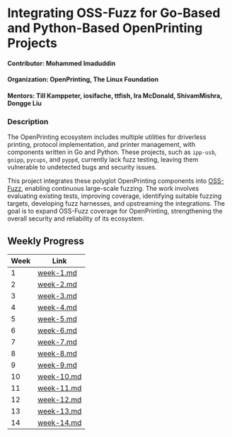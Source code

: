 # Integrating OSS-Fuzz for Go-Based and Python-Based OpenPrinting Projects

#### Contributor: Mohammed Imaduddin

#### Organization: OpenPrinting, The Linux Foundation

#### Mentors: Till Kamppeter, iosifache, ttfish, Ira McDonald, ShivamMishra, Dongge Liu

### Description 
The OpenPrinting ecosystem includes multiple utilities for driverless printing, protocol implementation, and printer management, with components written in Go and Python. These projects, such as `ipp-usb`, `goipp`, `pycups`, and `pyppd`, currently lack fuzz testing, leaving them vulnerable to undetected bugs and security issues.  

This project integrates these polyglot OpenPrinting components into [OSS-Fuzz](https://github.com/google/oss-fuzz), enabling continuous large-scale fuzzing. The work involves evaluating existing tests, improving coverage, identifying suitable fuzzing targets, developing fuzz harnesses, and upstreaming the integrations. The goal is to expand OSS-Fuzz coverage for OpenPrinting, strengthening the overall security and reliability of its ecosystem.


## Weekly Progress

| Week | Link |
|------|------|
| 1 | [week-1.md](./week-1.md) |
| 2 | [week-2.md](./week-2.md) |
| 3 | [week-3.md](./week-3.md) |
| 4 | [week-4.md](./week-4.md) |
| 5 | [week-5.md](./week-5.md) |
| 6 | [week-6.md](./week-6.md) |
| 7 | [week-7.md](./week-7.md) |
| 8 | [week-8.md](./week-8.md) |
| 9 | [week-9.md](./week-9.md) |
| 10 | [week-10.md](./week-10.md) |
| 11 | [week-11.md](./week-11.md) |
| 12 | [week-12.md](./week-12.md) |
| 13 | [week-13.md](./week-13.md) |
| 14 | [week-14.md](./week-14.md) |
